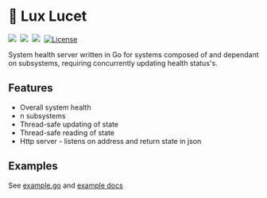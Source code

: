# 🌟 Lux Lucet 
<img src="https://travis-ci.org/team142/lux-lucet.svg?branch=master" />&nbsp;
<a href="https://goreportcard.com/report/github.com/team142/lux-lucet"><img src="https://goreportcard.com/badge/github.com/team142/lux-lucet" /></a>&nbsp; 
<a href="https://codeclimate.com/github/team142/lux-lucet/maintainability"><img src="https://api.codeclimate.com/v1/badges/ee3e04d0fac7419ccae9/maintainability" /></a>&nbsp; 
[![License](http://img.shields.io/:license-mit-blue.svg?style=flat)](http://badges.mit-license.org)

System health server written in Go for systems composed of and dependant on subsystems, requiring concurrently updating health status's. 

## Features
- Overall system health
- n subsystems
- Thread-safe updating of state
- Thread-safe reading of state
- Http server - listens on address and return state in json

## Examples
See [example.go](/example/example.go) and [example docs](/example/readme.md)
